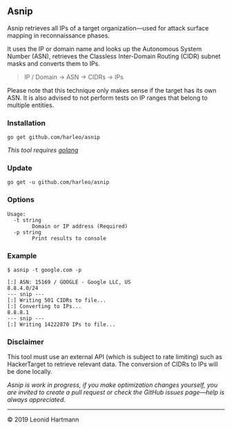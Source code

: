 
## Asnip
Asnip retrieves all IPs of a target organization&mdash;used for attack surface mapping in reconnaissance phases.

It uses the IP or domain name and looks up the Autonomous System Number (ASN), retrieves the Classless Inter-Domain Routing (CIDR) subnet masks and converts them to IPs.

>IP / Domain &rarr; ASN &rarr; CIDRs &rarr; IPs

Please note that this technique only makes sense if the target has its own ASN. It is also advised to not perform tests on IP ranges that belong to multiple entities.

### Installation
`go get github.com/harleo/asnip`

_This tool requires [golang](https://golang.org/)_

### Update
`go get -u github.com/harleo/asnip`

### Options

```console
Usage:
  -t string
        Domain or IP address (Required)
  -p string
        Print results to console
```

### Example

```console
$ asnip -t google.com -p

[:] ASN: 15169 / GOOGLE - Google LLC, US
8.8.4.0/24
--- snip ---
[:] Writing 501 CIDRs to file...
[:] Converting to IPs...
8.8.8.1
--- snip ---
[:] Writing 14222870 IPs to file...
```

### Disclaimer
This tool must use an external API (which is subject to rate limiting) such as HackerTarget to retrieve relevant data. The conversion of CIDRs to IPs will be done locally.

_Asnip is work in progress, if you make optimization changes yourself, you are invited to create a pull request or check the GitHub issues page&mdash;help is always appreciated._

---

&copy; 2019 Leonid Hartmann